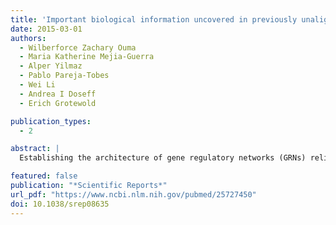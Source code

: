 ```yaml
---
title: 'Important biological information uncovered in previously unaligned reads from chromatin immunoprecipitation experiments (ChIP-Seq).'
date: 2015-03-01
authors:
  - Wilberforce Zachary Ouma
  - Maria Katherine Mejia-Guerra  
  - Alper Yilmaz
  - Pablo Pareja-Tobes 
  - Wei Li 
  - Andrea I Doseff 
  - Erich Grotewold

publication_types:
  - 2

abstract: |
  Establishing the architecture of gene regulatory networks (GRNs) relies on chromatin immunoprecipitation followed by massively parallel sequencing (ChIP-Seq) methods that provide genome-wide transcription factor binding sites (TFBSs). ChIP-Seq furnishes millions of short reads that, after alignment, describe the genome-wide binding sites of a particular TF. However, in all organisms investigated an average of 40% of reads fail to align to the corresponding genome, with some datasets having as much as 80% of reads failing to align. We describe here the provenance of previously unaligned reads in ChIP-Seq experiments from animals and plants. We show that a substantial portion corresponds to sequences of bacterial and metazoan origin, irrespective of the ChIP-Seq chromatin source. Unforeseen was the finding that 30%-40% of unaligned reads were actually alignable. To validate these observations, we investigated the characteristics of the previously unaligned reads corresponding to TAL1, a human TF involved in lineage specification of hemopoietic cells. We show that, while unmapped ChIP-Seq read datasets contain foreign DNA sequences, additional TFBSs can be identified from the previously unaligned ChIP-Seq reads. Our results indicate that the re-evaluation of previously unaligned reads from ChIP-Seq experiments will significantly contribute to TF target identification and determination of emerging properties of GRNs.

featured: false
publication: "*Scientific Reports*"
url_pdf: "https://www.ncbi.nlm.nih.gov/pubmed/25727450"
doi: 10.1038/srep08635
---
```


